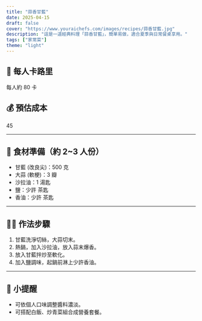 ```yaml
---
title: "蒜香甘藍"
date: 2025-04-15
draft: false
cover: "https://www.youraichefs.com/images/recipes/蒜香甘藍.jpg"
description: "這是一道經典料理「蒜香甘藍」，簡單易做，適合夏季與日常餐桌享用。"
tags: ["家常菜"]
theme: "light"
---
```


## 🥄 每人卡路里  
每人約 80 卡

## 💰 預估成本  
45

---

## 🧾 食材準備（約 2~3 人份）

- 甘藍 (改良尖)：500 克
- 大蒜 (軟梗)：3 瓣
- 沙拉油：1 湯匙
- 鹽：少許 茶匙
- 香油：少許 茶匙

---

## 👩‍🍳 作法步驟

1. 甘藍洗淨切絲，大蒜切末。
2. 熱鍋，加入沙拉油，放入蒜末爆香。
3. 放入甘藍拌炒至軟化。
4. 加入鹽調味，起鍋前淋上少許香油。

---

## 📝 小提醒

- 可依個人口味調整醬料濃淡。
- 可搭配白飯、炒青菜組合成營養套餐。
